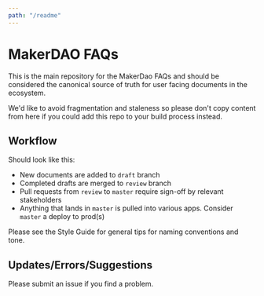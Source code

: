 ```yaml
---
path: "/readme"
---
```


# MakerDAO FAQs

This is the main repository for the MakerDao FAQs and should be considered the canonical source of truth for user facing documents in the ecosystem.

We'd like to avoid fragmentation and staleness so please don't copy content from here if you could add this repo to your build process instead.

## Workflow
Should look like this:

* New documents are added to `draft` branch
* Completed drafts are merged to `review` branch
* Pull requests from `review` to `master` require sign-off by relevant stakeholders
* Anything that lands in `master` is pulled into various apps. Consider `master` a deploy to prod(s)

Please see the Style Guide for general tips for naming conventions and tone.

## Updates/Errors/Suggestions
Please submit an issue if you find a problem.
